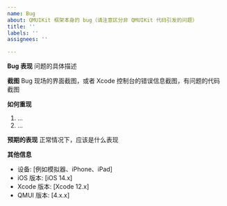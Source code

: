```yaml
---
name: Bug
about: QMUIKit 框架本身的 bug（请注意区分非 QMUIKit 代码引发的问题）
title: ''
labels: ''
assignees: ''

---
```


**Bug 表现**
问题的具体描述

**截图**
Bug 现场的界面截图，或者 Xcode 控制台的错误信息截图，有问题的代码截图

**如何重现**
1. ...
2. ...

**预期的表现**
正常情况下，应该是什么表现

**其他信息**
 - 设备: [例如模拟器、iPhone、iPad]
 - iOS 版本: [iOS 14.x]
 - Xcode 版本: [Xcode 12.x]
 - QMUI 版本: [4.x.x]
